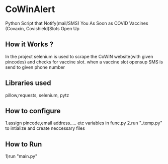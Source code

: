# CoWinAlert
Python Script that Notify(mail/SMS) You As Soon as COVID Vaccines (Covaxin, Covishield)Slots Open Up


## How it Works ?
In the project selenium is used to scrape the CoWIN website(with given pincodes) and checks for vaccine slot.
when a vaccine slot opensup SMS is send to given phone number

## Libraries used

pillow,requests,
selenium,
pytz
## How to configure

1.assign pincode,email address..... etc variables in func.py
2.run "_temp.py" to intialize and create neccessary files 

## How to Run

1)run "main.py"
